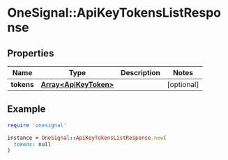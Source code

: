 # OneSignal::ApiKeyTokensListResponse

## Properties

| Name | Type | Description | Notes |
| ---- | ---- | ----------- | ----- |
| **tokens** | [**Array&lt;ApiKeyToken&gt;**](ApiKeyToken.md) |  | [optional] |

## Example

```ruby
require 'onesignal'

instance = OneSignal::ApiKeyTokensListResponse.new(
  tokens: null
)
```

